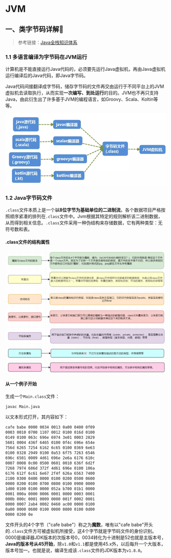 # JVM

## 一、类字节码详解:rocket:

> 参考链接：[Java全栈知识体系](https://pdai.tech/md/java/jvm/java-jvm-class.html)

### 1.1 多语言编译为字节码在JVM运行

计算机是不能直接运行Java代码的，必须要先运行Java虚拟机，再由Java虚拟机运行编译后的Java代码，即Java字节码。

Java代码间接翻译成字节码，储存字节码的文件再交由运行于不同平台上的JVM虚拟机去读取执行，从而实现**一次编写、到处运行**的目的。JVM也不再只支持Java，由此衍生出了许多基于JVM的编程语言，如Groovy、Scala、Koltin等等。

![Java源码、字节码、JVM](JVM.assets/java-jvm-class-1.png)

### 1.2 Java字节码文件

`.class`文件本质上是一个**以8位字节为基础单位的二进制流**，各个数据项目严格按照顺序紧凑的排列在`.class`文件中。Jvm根据其特定的规则解析该二进制数据，从而得到相关信息。`.class`文件采用一种伪结构来存储数据，它有两种类型：无符号数和表。

#### .class文件的结构属性

![字节码文件结构属性](JVM.assets/java-jvm-class-2.png)

#### 从一个例子开始

生成一个`Main.class`文件：

```shell
javac Main.java
```

以文本形式打开，其内容如下：

```
cafe babe 0000 0034 0013 0a00 0400 0f09
0003 0010 0700 1107 0012 0100 016d 0100
0149 0100 063c 696e 6974 3e01 0003 2829
5601 0004 436f 6465 0100 0f4c 696e 654e
756d 6265 7254 6162 6c65 0100 0369 6e63
0100 0328 2949 0100 0a53 6f75 7263 6546
696c 6501 0009 4d61 696e 2e6a 6176 610c
0007 0008 0c00 0500 0601 0010 636f 6d2f
7268 7974 686d 372f 4d61 696e 0100 106a
6176 612f 6c61 6e67 2f4f 626a 6563 7400
2100 0300 0400 0000 0100 0200 0500 0600
0000 0200 0100 0700 0800 0100 0900 0000
1d00 0100 0100 0000 052a b700 01b1 0000
0001 000a 0000 0006 0001 0000 0003 0001
000b 000c 0001 0009 0000 001f 0002 0001
0000 0007 2ab4 0002 0460 ac00 0000 0100
0a00 0000 0600 0100 0000 0800 0100 0d00
0000 0200 0e
```

文件开头的4个字节（"cafe babe"）称之为**魔数**，唯有以"cafe babe"开头的`.class`文件方可被虚拟机所接受，这4个字节就是字节码文件的身份识别。0000是编译器JDK版本的次版本号0，0034转化为十进制是52也就是主版本号，**Java的版本号从45开始**，除`v1.0`和`v1.1`都是使用45.x外，以后每升一个大版本，版本号加一。也就是说，编译生成该`.class`文件的JDK版本为`v1.8.0`。

